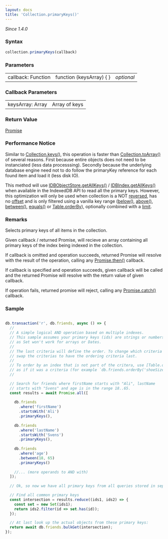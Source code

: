 ```yaml
---
layout: docs
title: 'Collection.primaryKeys()'
---
```


*Since 1.4.0*

### Syntax

```javascript
collection.primaryKeys(callback)
```

### Parameters

<table>
<tr><td>callback: Function</td><td>function (keysArray) { }</td><td><i>optional</i></td></tr>
</table>

### Callback Parameters

<table>
<tr><td>keysArray: Array</td><td>Array of keys</td></tr>
</table>

### Return Value

[Promise](/docs/Promise/Promise)

### Performance Notice

Similar to [Collection.keys()](/docs/Collection/Collection.keys()), this operation is faster than [Collection.toArray()](/docs/Collection/Collection.toArray()) of several reasons. First because entire objects does not need to be instanciated (less data processsing). Secondly because the underlying database engine need not to do follow the primaryKey reference for each found item and load it (less disk IO).

This method will use [IDBObjectStore.getAllKeys()](https://developer.mozilla.org/en-US/docs/Web/API/IDBObjectStore/getAllKeys) / [IDBIndex.getAllKeys()](https://developer.mozilla.org/en-US/docs/Web/API/IDBIndex/getAllKeys) when available in the IndexedDB API to read all the primary keys. However, this optimization will only be used when collection is a NOT [reversed](/docs/Collection/Collection.reverse()), has no [offset](/docs/Collection/Collection.offset()) and is only filtered using a vanilla key range ([below()](/docs/WhereClause/WhereClause.below()), [above()](/docs/WhereClause/WhereClause.above()), [between()](/docs/WhereClause/WhereClause.between()), [equals()](/docs/WhereClause/WhereClause.equals()) or [Table.orderBy](.docs/Table/Table.orderBy())), optionally combined with a [limit](/docs/Collection/Collection.limit()).

### Remarks

Selects primary keys of all items in the collection. 

Given callback / returned Promise, will recieve an array containing all primary keys of the index being indexed in the collection.

If callback is omitted and operation succeeds, returned Promise will resolve with the result of the operation, calling any [Promise.then()](/docs/Promise/Promise.then()) callback.

If callback is specified and operation succeeds, given callback will be called and the returned Promise will resolve with the return value of given callback.

If operation fails, returned promise will reject, calling any [Promise.catch()](/docs/Promise/Promise.catch()) callback.

### Sample

```javascript

db.transaction('r', db.friends, async () => {
  //
  // A simple logical AND operation based on multiple indexes.
  // This sample assumes your primary keys (ids) are strings or numbers
  // as Set won't work for arrays or Dates.
  //
  // The last criteria will define the order. To change which criteria to define the order,
  // swap the criterias to have the ordering criteria last.
  //
  // To order by an index that is not part of the critera, use [Table.orderBy()](https://dexie.org/docs/Table/Table.orderBy())
  // as if it was a criteria (for example `db.friends.orderBy('shoeSize').primaryKeys()`) and put it last.
  //

  // Search for friends where firstName starts with "Ali", lastName
  // starts with "Svens" and age is in the range 18..65.
  const results = await Promise.all([
  
    db.friends
      .where('firstName')
      .startsWith('Ali')
      .primaryKeys(),
      
    db.friends
      .where('lastName')
      .startsWith('Svens')
      .primaryKeys(),
      
    db.friends
      .where('age')
      .between(18, 65)
      .primaryKeys()
      
    //... (more operands to AND with)
  ]);
  
  // Ok, so now we have all primary keys from all queries stored in separate results

  // Find all common primary keys
  const intersection = results.reduce((ids1, ids2) => {
    const set = new Set(ids1);
    return ids2.filter(id => set.has(id));
  });

  // At last look up the actual objects from these primary keys:
  return await db.friends.bulkGet(intersection);
});
```
